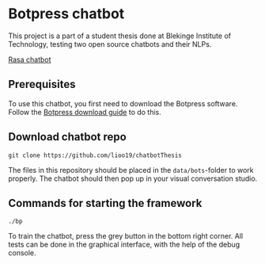 # Botpress chatbot

This project is a part of a student thesis done at Blekinge Institute of Technology, testing two open source chatbots and their NLPs.

[Rasa chatbot](https://github.com/heidipatja/thesis-rasa-chatbot)

## Prerequisites

To use this chatbot, you first need to download the Botpress software. Follow the [Botpress download guide](https://botpress.com/download) to do this.

## Download chatbot repo

```
git clone https://github.com/lioo19/chatbotThesis
```

The files in this repository should be placed in the ```data/bots```-folder to work properly. The chatbot should then pop up in your visual conversation studio.

## Commands for starting the framework
```
./bp
```

To train the chatbot, press the grey button in the bottom right corner. All tests can be done in the graphical interface, with the help of the debug console.
